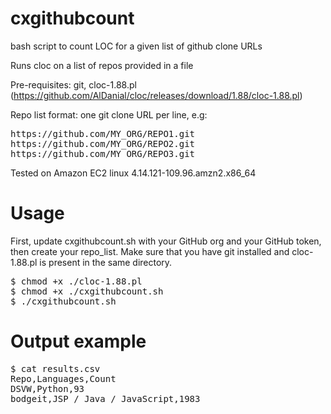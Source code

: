 # cxgithubcount
bash script to count LOC for a given list of github clone URLs


Runs cloc on a list of repos provided in a file

Pre-requisites: git, cloc-1.88.pl (https://github.com/AlDanial/cloc/releases/download/1.88/cloc-1.88.pl)

Repo list format: one git clone URL per line, e.g:
<pre>
https://github.com/MY_ORG/REPO1.git
https://github.com/MY_ORG/REPO2.git 
https://github.com/MY_ORG/REPO3.git
</pre>

Tested on Amazon EC2 linux 4.14.121-109.96.amzn2.x86_64

# Usage

First, update cxgithubcount.sh with your GitHub org and your GitHub token, then create your repo_list. Make sure that you have git installed and cloc-1.88.pl is present in the same directory. 

<pre>
$ chmod +x ./cloc-1.88.pl
$ chmod +x ./cxgithubcount.sh
$ ./cxgithubcount.sh
</pre>

# Output example

<pre>
$ cat results.csv
Repo,Languages,Count
DSVW,Python,93
bodgeit,JSP / Java / JavaScript,1983
</pre>
